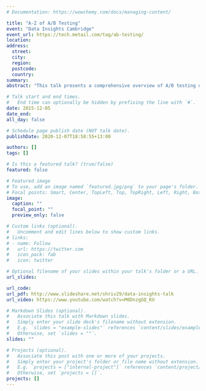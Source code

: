 ```yaml
---
# Documentation: https://wowchemy.com/docs/managing-content/

title: "A-Z of A/B Testing"
event: "Data Insights Cambridge"
event_url: https://tech.metail.com/tag/ab-testing/
location:
address:
  street:
  city:
  region:
  postcode:
  country:
summary: 
abstract: "This talk presents a comprehensive overview of A/B testing discussing both the advantages and the caveats. A series of case studies and toy examples will detail the myriad of analyses possible from rich web events data. Topics covered include inference with hypothesis testing, regression, bootstrapping, Bayesian models and parametric simulations."

# Talk start and end times.
#   End time can optionally be hidden by prefixing the line with `#`.
date: 2015-12-05
date_end: 
all_day: false

# Schedule page publish date (NOT talk date).
publishDate: 2020-12-07T18:58:55+13:00

authors: []
tags: []

# Is this a featured talk? (true/false)
featured: false

# Featured image
# To use, add an image named `featured.jpg/png` to your page's folder. 
# Focal points: Smart, Center, TopLeft, Top, TopRight, Left, Right, BottomLeft, Bottom, BottomRight.
image:
  caption: ""
  focal_point: ""
  preview_only: false

# Custom links (optional).
#   Uncomment and edit lines below to show custom links.
# links:
# - name: Follow
#   url: https://twitter.com
#   icon_pack: fab
#   icon: twitter

# Optional filename of your slides within your talk's folder or a URL.
url_slides:

url_code:
url_pdf: http://www.slideshare.net/shriv29/data-insights-talk
url_video: https://www.youtube.com/watch?v=M0DnzgGQ_KU

# Markdown Slides (optional).
#   Associate this talk with Markdown slides.
#   Simply enter your slide deck's filename without extension.
#   E.g. `slides = "example-slides"` references `content/slides/example-slides.md`.
#   Otherwise, set `slides = ""`.
slides: ""

# Projects (optional).
#   Associate this post with one or more of your projects.
#   Simply enter your project's folder or file name without extension.
#   E.g. `projects = ["internal-project"]` references `content/project/deep-learning/index.md`.
#   Otherwise, set `projects = []`.
projects: []
---
```

